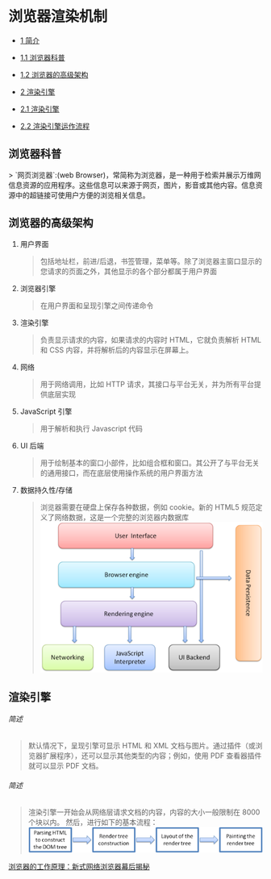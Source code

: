 # 浏览器渲染机制

- [1 简介](#1)
- [1.1 浏览器科普](#1.1)
- [1.2 浏览器的高级架构](#1.2)

- [2 渲染引擎](#2)
- [2.1 渲染引擎](#2.1)
- [2.2 渲染引擎运作流程](#2.2)

<h2 id="1.1">浏览器科普</h2>
> `网页浏览器`:(web Browser)，常简称为浏览器，是一种用于检索并展示万维网信息资源的应用程序。这些信息可以来源于网页，图片，影音或其他内容。信息资源中的超链接可使用户方便的浏览相关信息。

<h2 id="1.2">浏览器的高级架构</h2>

1. 用户界面
   > 包括地址栏，前进/后退，书签管理，菜单等。除了浏览器主窗口显示的您请求的页面之外，其他显示的各个部分都属于用户界面
2. 浏览器引擎
   > 在用户界面和呈现引擎之间传递命令
3. 渲染引擎
   > 负责显示请求的内容，如果请求的内容时 HTML，它就负责解析 HTML 和 CSS 内容，并将解析后的内容显示在屏幕上。
4. 网络
   > 用于网络调用，比如 HTTP 请求，其接口与平台无关，并为所有平台提供底层实现
5. JavaScript 引擎
   > 用于解析和执行 Javascript 代码
6. UI 后端
   > 用于绘制基本的窗口小部件，比如组合框和窗口。其公开了与平台无关的通用接口，而在底层使用操作系统的用户界面方法
7. 数据持久性/存储
   > 浏览器需要在硬盘上保存各种数据，例如 cookie。新的 HTML5 规范定义了网络数据，这是一个完整的浏览器内数据库
   > ![浏览器的主要组件](../../assets/images/layers.png)

<h2 id="2">渲染引擎</h2>

<h6 id="2.1">简述</h6>

> 默认情况下，呈现引擎可显示 HTML 和 XML 文档与图片。通过插件（或浏览器扩展程序），还可以显示其他类型的内容；例如，使用 PDF 查看器插件就可以显示 PDF 文档。

<h6 id="2.1">简述</h6>

> 渲染引擎一开始会从网络层请求文档的内容，内容的大小一般限制在 8000 个块以内。
> 然后，进行如下的基本流程：
> ![呈现引擎的基本流程](../../assets/images/flow.png)

[浏览器的工作原理：新式网络浏览器幕后揭秘](https://www.html5rocks.com/zh/tutorials/internals/howbrowserswork/)

